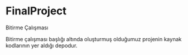 # FinalProject
Bitirme Çalışması

Bitirme çalışması başlığı altında oluşturmuş olduğumuz projenin kaynak kodlarının yer aldığı depodur.
